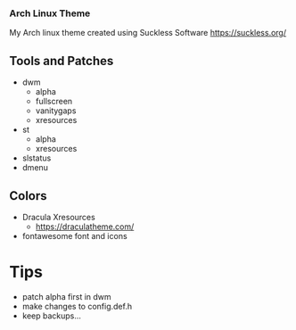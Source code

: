 ### Arch Linux Theme

My Arch linux theme created using Suckless Software
https://suckless.org/

## Tools and Patches

- dwm
  - alpha
  - fullscreen
  - vanitygaps
  - xresources
- st
  - alpha
  - xresources
- slstatus
- dmenu

## Colors

- Dracula Xresources
  - https://draculatheme.com/
- fontawesome font and icons

# Tips

- patch alpha first in dwm
- make changes to config.def.h 
- keep backups...
